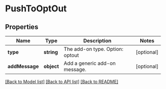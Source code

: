 # PushToOptOut

## Properties
Name | Type | Description | Notes
------------ | ------------- | ------------- | -------------
**type** | **string** | The add-on type. Option: optout | [optional] 
**addMessage** | **object** | Add a generic add-on message. | [optional] 

[[Back to Model list]](../../README.md#documentation-for-models) [[Back to API list]](../../README.md#documentation-for-api-endpoints) [[Back to README]](../../README.md)


